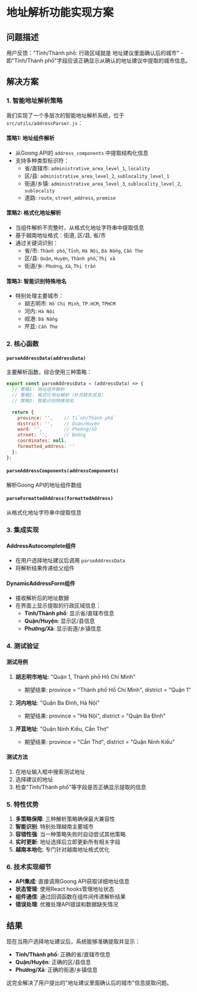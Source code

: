 # 地址解析功能实现方案

## 问题描述
用户反馈："Tỉnh/Thành phố: 行政区域就是 地址建议里面确认后的城市" - 即"Tỉnh/Thành phố"字段应该正确显示从确认的地址建议中提取的城市信息。

## 解决方案

### 1. 智能地址解析策略
我们实现了一个多层次的智能地址解析系统，位于 `src/utils/addressParser.js`：

#### 策略1: 地址组件解析
- 从Goong API的 `address_components` 中提取结构化信息
- 支持多种类型标识符：
  - 省/直辖市: `administrative_area_level_1`, `locality`
  - 区/县: `administrative_area_level_2`, `sublocality_level_1`
  - 街道/乡镇: `administrative_area_level_3`, `sublocality_level_2`, `sublocality`
  - 道路: `route`, `street_address`, `premise`

#### 策略2: 格式化地址解析
- 当组件解析不完整时，从格式化地址字符串中提取信息
- 基于越南地址格式：街道, 区/县, 省/市
- 通过关键词识别：
  - 省/市: `Thành phố`, `Tỉnh`, `Hà Nội`, `Đà Nẵng`, `Cần Thơ`
  - 区/县: `Quận`, `Huyện`, `Thành phố`, `Thị xã`
  - 街道/乡: `Phường`, `Xã`, `Thị trấn`

#### 策略3: 智能识别特殊地名
- 特别处理主要城市：
  - 胡志明市: `Hồ Chí Minh`, `TP.HCM`, `TPHCM`
  - 河内: `Hà Nội`
  - 岘港: `Đà Nẵng`
  - 芹苴: `Cần Thơ`

### 2. 核心函数

#### `parseAddressData(addressData)`
主要解析函数，综合使用三种策略：
```javascript
export const parseAddressData = (addressData) => {
  // 策略1: 地址组件解析
  // 策略2: 格式化地址解析（补充缺失信息）
  // 策略3: 智能识别特殊地名
  
  return {
    province: '',    // Tỉnh/Thành phố
    district: '',    // Quận/Huyện
    ward: '',        // Phường/Xã
    street: '',      // Đường
    coordinates: null,
    formatted_address: ''
  };
};
```

#### `parseAddressComponents(addressComponents)`
解析Goong API的地址组件数组

#### `parseFormattedAddress(formattedAddress)`
从格式化地址字符串中提取信息

### 3. 集成实现

#### AddressAutocomplete组件
- 在用户选择地址建议后调用 `parseAddressData`
- 将解析结果传递给父组件

#### DynamicAddressForm组件
- 接收解析后的地址数据
- 在界面上显示提取的行政区域信息：
  - **Tỉnh/Thành phố**: 显示省/直辖市信息
  - **Quận/Huyện**: 显示区/县信息
  - **Phường/Xã**: 显示街道/乡镇信息

### 4. 测试验证

#### 测试用例
1. **胡志明市地址**: "Quận 1, Thành phố Hồ Chí Minh"
   - 期望结果: province = "Thành phố Hồ Chí Minh", district = "Quận 1"

2. **河内地址**: "Quận Ba Đình, Hà Nội"
   - 期望结果: province = "Hà Nội", district = "Quận Ba Đình"

3. **芹苴地址**: "Quận Ninh Kiều, Cần Thơ"
   - 期望结果: province = "Cần Thơ", district = "Quận Ninh Kiều"

#### 测试方法
1. 在地址输入框中搜索测试地址
2. 选择建议的地址
3. 检查"Tỉnh/Thành phố"等字段是否正确显示提取的信息

### 5. 特性优势

1. **多策略保障**: 三种解析策略确保最大兼容性
2. **智能识别**: 特别处理越南主要城市
3. **容错性强**: 当一种策略失败时自动尝试其他策略
4. **实时更新**: 地址选择后立即更新所有相关字段
5. **越南本地化**: 专门针对越南地址格式优化

### 6. 技术实现细节

- **API集成**: 直接调用Goong API获取详细地址信息
- **状态管理**: 使用React hooks管理地址状态
- **组件通信**: 通过回调函数在组件间传递解析结果
- **错误处理**: 优雅处理API错误和数据缺失情况

## 结果
现在当用户选择地址建议后，系统能够准确提取并显示：
- **Tỉnh/Thành phố**: 正确的省/直辖市信息
- **Quận/Huyện**: 正确的区/县信息  
- **Phường/Xã**: 正确的街道/乡镇信息

这完全解决了用户提出的"地址建议里面确认后的城市"信息提取问题。
